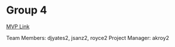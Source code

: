 # Group 4

[MVP Link](https://docs.google.com/document/d/1CaJQPDJTVjFWtQpdPcM-kwPTiBHMpsSFHKXXou3InP8/edit?usp=sharing)

Team Members: djyates2, jsanz2, royce2
Project Manager: akroy2
